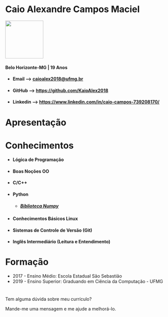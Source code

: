 # Caio Alexandre Campos Maciel

<img src="https://i.ibb.co/cTVrrLY/IMG-20180905-185013.jpg"
height="120" width="120">

#### Belo Horizonte-MG | 19 Anos



- #### Email --> caioalex2018@ufmg.br
- #### GitHub --> https://github.com/KaioAlex2018
- #### Linkedin --> https://www.linkedin.com/in/caio-campos-739208170/

# Apresentação


#
# Conhecimentos

- #### Lógica de Programação

- #### Boas Noções OO

- #### C/C++

- #### Python
  - ##### [Biblioteca Numpy](https://github.com/KaioAlex2018/MyClasses/tree/master/2019_1%20-%20%C3%81LGEBRA%20LINEAR%20COMPUTACIONAL%20-%20TZ1)

- #### Conhecimentos Básicos Linux

- #### Sistemas de Controle de Versão (Git)

- #### Inglês Intermediário (Leitura e Entendimento)
#

# Formação

- 2017 - Ensino Médio: Escola Estadual São Sebastião
- 2019 - Ensino Superior: Graduando em Ciência da Computação - UFMG
#

Tem alguma dúvida sobre meu currículo?

Mande-me uma mensagem e me ajude a melhorá-lo.

